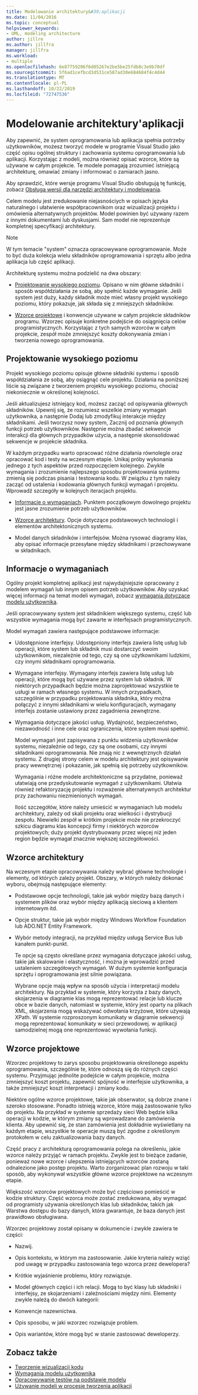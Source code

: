 ```yaml
---
title: Modelowanie architektury&#39;aplikacji
ms.date: 11/04/2016
ms.topic: conceptual
helpviewer_keywords:
- UML, modeling architecture
author: jillre
ms.author: jillfra
manager: jillfra
ms.workload:
- multiple
ms.openlocfilehash: 6e87759206f6d05267e2be5be25fdb8c3e9b70df
ms.sourcegitcommit: 5f6ad1cefbcd3d531ce587ad30e684684f4c4d44
ms.translationtype: MT
ms.contentlocale: pl-PL
ms.lasthandoff: 10/22/2019
ms.locfileid: "72747536"
---
```

# <a name="model-your-app39s-architecture"></a>Modelowanie architektury&#39;aplikacji
Aby zapewnić, że system oprogramowania lub aplikacja spełnia potrzeby użytkowników, możesz tworzyć modele w programie Visual Studio jako część opisu ogólnej struktury i zachowania systemu oprogramowania lub aplikacji. Korzystając z modeli, można również opisać wzorce, które są używane w całym projekcie. Te modele pomagają zrozumieć istniejącą architekturę, omawiać zmiany i informować o zamiarach jasno.

 Aby sprawdzić, które wersje programu Visual Studio obsługują tę funkcję, zobacz [Obsługa wersji dla narzędzi architektury i modelowania](../modeling/what-s-new-for-design-in-visual-studio.md#VersionSupport).

 Celem modelu jest zredukowanie niejasnościych w opisach języka naturalnego i ułatwienie współpracownikom oraz wizualizacji projektu i omówienia alternatywnych projektów. Model powinien być używany razem z innymi dokumentami lub dyskusjami. Sam model nie reprezentuje kompletnej specyfikacji architektury.

> [!NOTE]
> W tym temacie "system" oznacza opracowywane oprogramowanie. Może to być duża kolekcja wielu składników oprogramowania i sprzętu albo jedna aplikacja lub część aplikacji.

 Architekturę systemu można podzielić na dwa obszary:

- [Projektowanie wysokiego poziomu](#Structure). Opisano w nim główne składniki i sposób współdziałania ze sobą, aby spełnić każde wymaganie. Jeśli system jest duży, każdy składnik może mieć własny projekt wysokiego poziomu, który pokazuje, jak składa się z mniejszych składników.

- [Wzorce projektowe](#Patterns) i konwencje używane w całym projekcie składników programu. Wzorzec opisuje konkretne podejście do osiągnięcia celów programistycznych. Korzystając z tych samych wzorców w całym projekcie, zespół może zmniejszyć koszty dokonywania zmian i tworzenia nowego oprogramowania.

## <a name="Structure"></a>Projektowanie wysokiego poziomu
 Projekt wysokiego poziomu opisuje główne składniki systemu i sposób współdziałania ze sobą, aby osiągnąć cele projektu. Działania na poniższej liście są związane z tworzeniem projektu wysokiego poziomu, chociaż niekoniecznie w określonej kolejności.

 Jeśli aktualizujesz istniejący kod, możesz zacząć od opisywania głównych składników. Upewnij się, że rozumiesz wszelkie zmiany wymagań użytkownika, a następnie Dodaj lub zmodyfikuj interakcje między składnikami. Jeśli tworzysz nowy system, Zacznij od poznania głównych funkcji potrzeb użytkowników. Następnie można zbadać sekwencje interakcji dla głównych przypadków użycia, a następnie skonsolidować sekwencje w projekcie składnika.

 W każdym przypadku warto opracować różne działania równolegle oraz opracować kod i testy na wczesnym etapie. Unikaj próby wykonania jednego z tych aspektów przed rozpoczęciem kolejnego. Zwykle wymagania i zrozumienie najlepszego sposobu projektowania systemu zmienią się podczas pisania i testowania kodu. W związku z tym należy zacząć od ustalenia i kodowania głównych funkcji wymagań i projektu. Wprowadź szczegóły w kolejnych iteracjach projektu.

- [Informacje o wymaganiach](#Requirements). Punktem początkowym dowolnego projektu jest jasne zrozumienie potrzeb użytkowników.

- [Wzorce architektury](#BigDecisions). Opcje dotyczące podstawowych technologii i elementów architektonicznych systemu.

- Model danych składników i interfejsów. Można rysować diagramy klas, aby opisać informacje przesyłane między składnikami i przechowywane w składnikach.

## <a name="Requirements"></a>Informacje o wymaganiach
 Ogólny projekt kompletnej aplikacji jest najwydajniejszie opracowany z modelem wymagań lub innym opisem potrzeb użytkowników. Aby uzyskać więcej informacji na temat modeli wymagań, zobacz [wymagania dotyczące modelu użytkownika](../modeling/model-user-requirements.md).

 Jeśli opracowywany system jest składnikiem większego systemu, część lub wszystkie wymagania mogą być zawarte w interfejsach programistycznych.

 Model wymagań zawiera następujące podstawowe informacje:

- Udostępnione interfejsy. Udostępniony interfejs zawiera listę usług lub operacji, które system lub składnik musi dostarczyć swoim użytkownikom, niezależnie od tego, czy są one użytkownikami ludzkimi, czy innymi składnikami oprogramowania.

- Wymagane interfejsy. Wymagany interfejs zawiera listę usług lub operacji, które mogą być używane przez system lub składnik. W niektórych przypadkach będzie można zaprojektować wszystkie te usługi w ramach własnego systemu. W innych przypadkach, szczególnie w przypadku projektowania składnika, który można połączyć z innymi składnikami w wielu konfiguracjach, wymagany interfejs zostanie ustawiony przez zagadnienia zewnętrzne.

- Wymagania dotyczące jakości usług. Wydajność, bezpieczeństwo, niezawodność i inne cele oraz ograniczenia, które system musi spełnić.

  Model wymagań jest zapisywana z punktu widzenia użytkowników systemu, niezależnie od tego, czy są one osobami, czy innymi składnikami oprogramowania. Nie znają nic z wewnętrznych działań systemu. Z drugiej strony celem w modelu architektury jest opisywanie pracy wewnętrznej i pokazanie, jak spełnią się potrzeby użytkowników.

  Wymagania i różne modele architektoniczne są przydatne, ponieważ ułatwiają one przedyskutowanie wymagań z użytkownikami. Ułatwia również refaktoryzację projektu i rozważenie alternatywnych architektur przy zachowaniu niezmienionych wymagań.

  Ilość szczegółów, które należy umieścić w wymaganiach lub modelu architektury, zależy od skali projektu oraz wielkości i dystrybucji zespołu. Niewielki zespół w krótkim projekcie może nie przekroczyć szkicu diagramu klas koncepcji firmy i niektórych wzorców projektowych; duży projekt dystrybuowany przez więcej niż jeden region będzie wymagał znacznie większej szczegółowości.

## <a name="BigDecisions"></a>Wzorce architektury
 Na wczesnym etapie opracowywania należy wybrać główne technologie i elementy, od których zależy projekt. Obszary, w których należy dokonać wyboru, obejmują następujące elementy:

- Podstawowe opcje technologii, takie jak wybór między bazą danych i systemem plików oraz wybór między aplikacją sieciową a klientem internetowym itd.

- Opcje struktur, takie jak wybór między Windows Workflow Foundation lub ADO.NET Entity Framework.

- Wybór metody integracji, na przykład między usługą Service Bus lub kanałem punkt-punkt.

  Te opcje są często określane przez wymagania dotyczące jakości usług, takie jak skalowanie i elastyczność, i można je wprowadzić przed ustaleniem szczegółowych wymagań. W dużym systemie konfiguracja sprzętu i oprogramowania jest silnie powiązana.

  Wybrane opcje mają wpływ na sposób użycia i interpretacji modelu architektury. Na przykład w systemie, który korzysta z bazy danych, skojarzenia w diagramie klas mogą reprezentować relacje lub klucze obce w bazie danych, natomiast w systemie, który jest oparty na plikach XML, skojarzenia mogą wskazywać odwołania krzyżowe, które używają XPath. W systemie rozproszonym komunikaty w diagramie sekwencji mogą reprezentować komunikaty w sieci przewodowej. w aplikacji samodzielnej mogą one reprezentować wywołania funkcji.

## <a name="Patterns"></a>Wzorce projektowe
 Wzorzec projektowy to zarys sposobu projektowania określonego aspektu oprogramowania, szczególnie te, które odnoszą się do różnych części systemu. Przyjmując jednolite podejście w całym projekcie, można zmniejszyć koszt projektu, zapewnić spójność w interfejsie użytkownika, a także zmniejszyć koszt interpretacji i zmiany kodu.

 Niektóre ogólne wzorce projektowe, takie jak obserwator, są dobrze znane i szeroko stosowane. Ponadto istnieją wzorce, które mają zastosowanie tylko do projektu. Na przykład w systemie sprzedaży sieci Web będzie kilka operacji w kodzie, w którym zmiany są wprowadzane do zamówienia klienta. Aby upewnić się, że stan zamówienia jest dokładnie wyświetlany na każdym etapie, wszystkie te operacje muszą być zgodne z określonym protokołem w celu zaktualizowania bazy danych.

 Część pracy z architekturą oprogramowania polega na określeniu, jakie wzorce należy przyjąć w ramach projektu. Zwykle jest to bieżące zadanie, ponieważ nowe wzorce i ulepszenia istniejących wzorców zostaną odnalezione jako postęp projektu. Warto zorganizować plan rozwoju w taki sposób, aby wykonywał wszystkie główne wzorce projektowe na wczesnym etapie.

 Większość wzorców projektowych może być częściowo pomieścić w kodzie struktury. Część wzorca może zostać zredukowana, aby wymagać od programisty używania określonych klas lub składników, takich jak Warstwa dostępu do bazy danych, która gwarantuje, że baza danych jest prawidłowo obsługiwana.

 Wzorzec projektowy został opisany w dokumencie i zwykle zawiera te części:

- Nazwij.

- Opis kontekstu, w którym ma zastosowanie. Jakie kryteria należy wziąć pod uwagę w przypadku zastosowania tego wzorca przez dewelopera?

- Krótkie wyjaśnienie problemu, który rozwiązuje.

- Model głównych części i ich relacji. Mogą to być klasy lub składniki i interfejsy, ze skojarzeniami i zależnościami między nimi. Elementy zwykle należą do dwóch kategorii:

- Konwencje nazewnictwa.

- Opis sposobu, w jaki wzorzec rozwiązuje problem.

- Opis wariantów, które mogą być w stanie zastosować deweloperzy.

## <a name="see-also"></a>Zobacz także

- [Tworzenie wizualizacji kodu](../modeling/visualize-code.md)
- [Wymagania modelu użytkownika](../modeling/model-user-requirements.md)
- [Opracowywanie testów na podstawie modelu](../modeling/develop-tests-from-a-model.md)
- [Używanie modeli w procesie tworzenia aplikacji](../modeling/use-models-in-your-development-process.md)